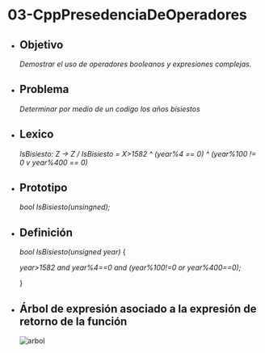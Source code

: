 # 03-CppPresedenciaDeOperadores

- ## Objetivo 
  *Demostrar el uso de operadores booleanos y expresiones complejas.*
- ##  Problema
  *Determinar por medio de un codigo los años bisiestos*
- ##  Lexico
  *IsBisiesto: Z -> Z / IsBisiesto = X>1582 ^ (year%4 == 0)  ^  (year%100 != 0  v year%400 == 0)*
  
- ## Prototipo
  *bool IsBisiesto(unsingned);*
- ## Definición
   *bool  IsBisiesto(unsigned year)*
  {
   
    *year>1582 and year%4==0 and (year%100!=0 or year%400==0);*
   
   }
- ## Árbol de expresión asociado a la expresión de retorno de la función

     ![arbol](https://user-images.githubusercontent.com/63814155/84398304-13c6e200-ac00-11ea-8dbc-950d2b7bbf1d.png)
